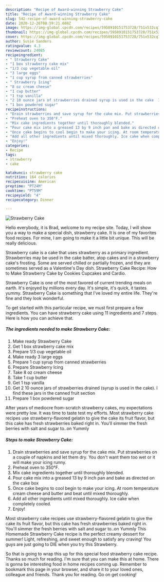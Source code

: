 ```yaml
---
description: "Recipe of Award-winning Strawberry Cake"
title: "Recipe of Award-winning Strawberry Cake"
slug: 542-recipe-of-award-winning-strawberry-cake
date: 2020-12-26T08:59:21.608Z
image: https://img-global.cpcdn.com/recipes/5958910151753728/751x532cq70/strawberry-cake-recipe-main-photo.jpg
thumbnail: https://img-global.cpcdn.com/recipes/5958910151753728/751x532cq70/strawberry-cake-recipe-main-photo.jpg
cover: https://img-global.cpcdn.com/recipes/5958910151753728/751x532cq70/strawberry-cake-recipe-main-photo.jpg
author: Susie Sanders
ratingvalue: 4.3
reviewcount: 24085
recipeingredient:
- " Strawberry Cake"
- "1 box strawberry cake mix"
- "1/3 cup vegetable oil"
- "3 large eggs"
- "1 cup syrup from canned strawberries"
- " Strawberry Icing"
- "8 oz cream cheese"
- "1 cup butter"
- "1 tsp vanilla"
- "2 10 ounce jars of strawberries drained syrup is used in the cake  I find these jars in the canned fruit section"
- "1 box powdered sugar"
recipeinstructions:
- "Drain strawberries and save syrup for the cake mix. Put strawberries on a couple of napkins and let them dry. You don&#39;t want them too wet or it will make your icing runny."
- "Preheat oven to 350°F."
- "Mix cake ingredients together until thoroughly blended."
- "Pour cake mix into a greased 13 by 9 inch pan and bake as directed on the cake box"
- "Once cake begins to cool begin to make your icing. At room temperature cream cheese and butter and beat until mixed thoroughly."
- "Add all other ingredients until mixed thoroughly. Ice cake when completely cooled."
- "Enjoy!"
categories:
- Recipe
tags:
- strawberry
- cake

katakunci: strawberry cake 
nutrition: 164 calories
recipecuisine: American
preptime: "PT24M"
cooktime: "PT59M"
recipeyield: "4"
recipecategory: Dinner

---
```



![Strawberry Cake](https://img-global.cpcdn.com/recipes/5958910151753728/751x532cq70/strawberry-cake-recipe-main-photo.jpg)

Hello everybody, it is Brad, welcome to my recipe site. Today, I will show you a way to make a special dish, strawberry cake. It is one of my favorites food recipes. For mine, I am going to make it a little bit unique. This will be really delicious.

Strawberry cake is a cake that uses strawberry as a primary ingredient. Strawberries may be used in the cake batter, atop cakes and in a strawberry cake&#39;s frosting. Some are served chilled or partially frozen, and they are sometimes served as a Valentine&#39;s Day dish. Strawberry Cake Recipe: How to Make Strawberry Cake by Cookies Cupcakes and Cardio.

Strawberry Cake is one of the most favored of current trending meals on earth. It's enjoyed by millions every day. It's simple, it's quick, it tastes yummy. Strawberry Cake is something that I've loved my entire life. They're fine and they look wonderful.


To get started with this particular recipe, we must first prepare a few ingredients. You can have strawberry cake using 11 ingredients and 7 steps. Here is how you can achieve that.

<!--inarticleads1-->

##### The ingredients needed to make Strawberry Cake:

1. Make ready  Strawberry Cake
1. Get 1 box strawberry cake mix
1. Prepare 1/3 cup vegetable oil
1. Make ready 3 large eggs
1. Prepare 1 cup syrup from canned strawberries
1. Prepare  Strawberry Icing
1. Take 8 oz cream cheese
1. Take 1 cup butter
1. Get 1 tsp vanilla
1. Get 2 10 ounce jars of strawberries drained (syrup is used in the cake).  I find these jars in the canned fruit section
1. Prepare 1 box powdered sugar


After years of mediocre from-scratch strawberry cakes, my expectations were pretty low. It was time to taste test my efforts. Most strawberry cake recipes use strawberry-flavored gelatin to give the cake its fruit flavor, but this cake has fresh strawberries baked right in. You&#39;ll simmer the fresh berries with salt and sugar to..on Yummly 

<!--inarticleads2-->

##### Steps to make Strawberry Cake:

1. Drain strawberries and save syrup for the cake mix. Put strawberries on a couple of napkins and let them dry. You don&#39;t want them too wet or it will make your icing runny.
1. Preheat oven to 350°F.
1. Mix cake ingredients together until thoroughly blended.
1. Pour cake mix into a greased 13 by 9 inch pan and bake as directed on the cake box
1. Once cake begins to cool begin to make your icing. At room temperature cream cheese and butter and beat until mixed thoroughly.
1. Add all other ingredients until mixed thoroughly. Ice cake when completely cooled.
1. Enjoy!


Most strawberry cake recipes use strawberry-flavored gelatin to give the cake its fruit flavor, but this cake has fresh strawberries baked right in. You&#39;ll simmer the fresh berries with salt and sugar to..on Yummly This Homemade Strawberry Cake recipe is the perfect creamy dessert for summer! Light, refreshing, and sweet enough to satisfy any craving! You guys are just going to DIE when you try this Strawberry. 

So that is going to wrap this up for this special food strawberry cake recipe. Thanks so much for reading. I'm sure that you can make this at home. There is gonna be interesting food in home recipes coming up. Remember to bookmark this page in your browser, and share it to your loved ones, colleague and friends. Thank you for reading. Go on get cooking!
